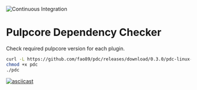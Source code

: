 ![Continuous Integration](https://github.com/fao89/pdc/workflows/Continuous%20Integration/badge.svg)

# Pulpcore Dependency Checker

Check required pulpcore version for each plugin.

```bash
curl -L https://github.com/fao89/pdc/releases/download/0.3.0/pdc-linux-amd64 -o pdc
chmod +x pdc
./pdc
```

[![asciicast](https://asciinema.org/a/334580.svg)](https://asciinema.org/a/334580)
